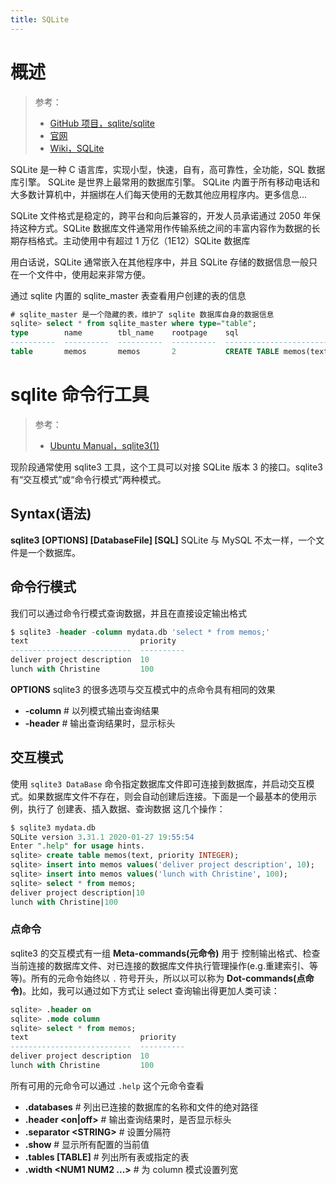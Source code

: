 ```yaml
---
title: SQLite
---
```


# 概述

> 参考：
> 
> - [GitHub 项目，sqlite/sqlite](https://github.com/sqlite/sqlite)
> - [官网](https://www.sqlite.org/index.html)
> - [Wiki，SQLite](https://en.wikipedia.org/wiki/SQLite)

SQLite 是一种 C 语言库，实现小型，快速，自有，高可靠性，全功能，SQL 数据库引擎。 SQLite 是世界上最常用的数据库引擎。 SQLite 内置于所有移动电话和大多数计算机中，并捆绑在人们每天使用的无数其他应用程序内。更多信息...

SQLite 文件格式是稳定的，跨平台和向后兼容的，开发人员承诺通过 2050 年保持这种方式。SQLite 数据库文件通常用作传输系统之间的丰富内容作为数据的长期存档格式。主动使用中有超过 1 万亿（1E12）SQLite 数据库

用白话说，SQLite 通常嵌入在其他程序中，并且 SQLite 存储的数据信息一般只在一个文件中，使用起来非常方便。

通过 sqlite 内置的 sqlite_master 表查看用户创建的表的信息

```sql
# sqlite_master 是一个隐藏的表，维护了 sqlite 数据库自身的数据信息
sqlite> select * from sqlite_master where type="table";
type        name        tbl_name    rootpage    sql
----------  ----------  ----------  ----------  ------------------------------------------
table       memos       memos       2           CREATE TABLE memos(text, priority INTEGER)
```

# sqlite 命令行工具

> 参考：
> 
> - [Ubuntu Manual，sqlite3(1)](https://manpages.ubuntu.com/manpages/jammy/en/man1/sqlite3.1.html)

现阶段通常使用 sqlite3 工具，这个工具可以对接 SQLite 版本 3 的接口。sqlite3 有“交互模式”或“命令行模式”两种模式。

## Syntax(语法)

**sqlite3 \[OPTIONS] \[DatabaseFile] \[SQL]**
SQLite 与 MySQL 不太一样，一个文件是一个数据库。

## 命令行模式

我们可以通过命令行模式查询数据，并且在直接设定输出格式

```sql
$ sqlite3 -header -column mydata.db 'select * from memos;'
text                         priority
---------------------------  ----------
deliver project description  10
lunch with Christine         100
```

**OPTIONS**
sqlite3 的很多选项与交互模式中的点命令具有相同的效果

- **-column** # 以列模式输出查询结果
- **-header** # 输出查询结果时，显示标头

## 交互模式

使用 `sqlite3 DataBase` 命令指定数据库文件即可连接到数据库，并启动交互模式。如果数据库文件不存在，则会自动创建后连接。下面是一个最基本的使用示例，执行了 创建表、插入数据、查询数据 这几个操作：

```sql
$ sqlite3 mydata.db
SQLite version 3.31.1 2020-01-27 19:55:54
Enter ".help" for usage hints.
sqlite> create table memos(text, priority INTEGER);
sqlite> insert into memos values('deliver project description', 10);
sqlite> insert into memos values('lunch with Christine', 100);
sqlite> select * from memos;
deliver project description|10
lunch with Christine|100
```

### 点命令

sqlite3 的交互模式有一组 **Meta-commands(元命令)** 用于 控制输出格式、检查当前连接的数据库文件、对已连接的数据库文件执行管理操作(e.g.重建索引、等等)。所有的元命令始终以 `.` 符号开头，所以以可以称为 **Dot-commands(点命令)**。比如，我可以通过如下方式让 select 查询输出得更加人类可读：

```sql
sqlite> .header on
sqlite> .mode column
sqlite> select * from memos;
text                         priority
---------------------------  ----------
deliver project description  10
lunch with Christine         100
```

所有可用的元命令可以通过 `.help` 这个元命令查看

- **.databases** # 列出已连接的数据库的名称和文件的绝对路径
- **.header \<on|off>** # 输出查询结果时，是否显示标头
- **.separator \<STRING>** # 设置分隔符
- **.show** # 显示所有配置的当前值
- **.tables \[TABLE]** # 列出所有表或指定的表
- **.width \<NUM1 NUM2 ...>** # 为 column 模式设置列宽
